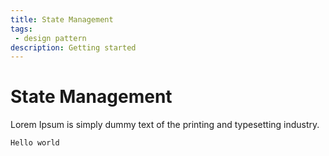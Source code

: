 ```yaml
---
title: State Management
tags: 
 - design pattern
description: Getting started 
---
```


# State Management

Lorem Ipsum is simply dummy text of the printing and typesetting industry. 

```
Hello world
```


